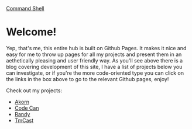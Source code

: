 [Command Shell](https://cmdshell.uk/grav/en)

# Welcome!

<div class="github-card" data-user="AnonyMouse-Box"></div>

<script type="text/javascript" src="https://platform.linkedin.com/badges/js/profile.js" async defer></script><div class="badge-base LI-profile-badge" data-locale="en_US" data-size="medium" data-theme="dark" data-type="HORIZONTAL" data-vanity="keith-clayton" data-version="v1"></div>
              

Yep, that's me, this entire hub is built on Github Pages. It makes it nice and easy for me to throw up pages for all my projects and present them in an aethetically pleasing and user friendly way. As you'll see above there is a blog covering development of this site, I have a list of projects below you can investigate, or if you're the more code-oriented type you can click on the links in the box above to go to the relevant Github pages, enjoy!


Check out my projects:
* [Akorn](https://github.cmdshell.uk/akorn)
* [Code Can](https://github.cmdshell.uk/code-can)
* [Randy](https://github.cmdshell.uk/randy)
* [TmCast](https://github.cmdshell.uk/tmcast)

<script src="//cdn.jsdelivr.net/github-cards/latest/widget.js"></script>
